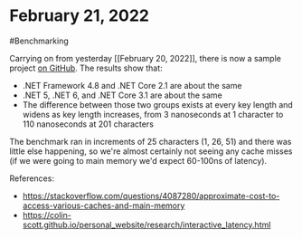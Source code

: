 # February 21, 2022

#Benchmarking

Carrying on from yesterday [[February 20, 2022]], there is now a sample project [on GitHub](https://github.com/taddison/dotnet-benchmarks/tree/main/DictionaryKeyLookup).  The results show that:

- .NET Framework 4.8 and .NET Core 2.1 are about the same
- .NET 5, .NET 6, and .NET Core 3.1 are about the same
- The difference between those two groups exists at every key length and widens as key length increases, from 3 nanoseconds at 1 character to 110 nanoseconds at 201 characters

The benchmark ran in increments of 25 characters (1, 26, 51) and there was little else happening, so we're almost certainly not seeing any cache misses (if we were going to main memory we'd expect 60-100ns of latency).

References:
- https://stackoverflow.com/questions/4087280/approximate-cost-to-access-various-caches-and-main-memory
- https://colin-scott.github.io/personal_website/research/interactive_latency.html